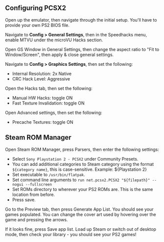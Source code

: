 ## Configuring PCSX2
Open up the emulator, then navigate through the initial setup. You'll have to provide your own PS2 BIOS file.

Navigate to **Config > General Settings**, then in the Speedhacks menu, enable MTVU under the microVU Hacks section.

Open GS Window in General Settings, then change the aspect ratio to "Fit to Window/Screen", then apply & close general settings.

Navigate to **Config > Graphics Settings**, then set the following:
- Internal Resolution: 2x Native
- CRC Hack Level: Aggressive
  
Open the Hacks tab, then set the following:
- Manual HW Hacks: toggle ON
- Fast Texture Invalidation: toggle ON
  
Open Advanced settings, then set the following:
- Precache Textures: toggle ON

## Steam ROM Manager

Open Steam ROM Manager, press Parsers, then enter the following settings:

-   Select `Sony Playstation 2 - PCSX2` under Community Presets.
-   You can add additional categories to Steam category using the format `${category name}`, this is case-sensitive. Example: ${Playstation 2}
-   Set executable to `/usr/bin/flatpak`.
-   Set command line arguments to `run net.pcsx2.PCSX2 "${filepath}" --nogui --fullscreen`
-   Set ROMs directory to wherever your PS2 ROMs are. This is the same location from before.
-   Press save.

Go to the Preview tab, then press Generate App List. You should see your games populated. You can change the cover art used by hovering over the game and pressing the arrows.

If it looks fine, press Save app list. Load up Steam or switch out of desktop mode, then check your library - you should see your PS2 games!
